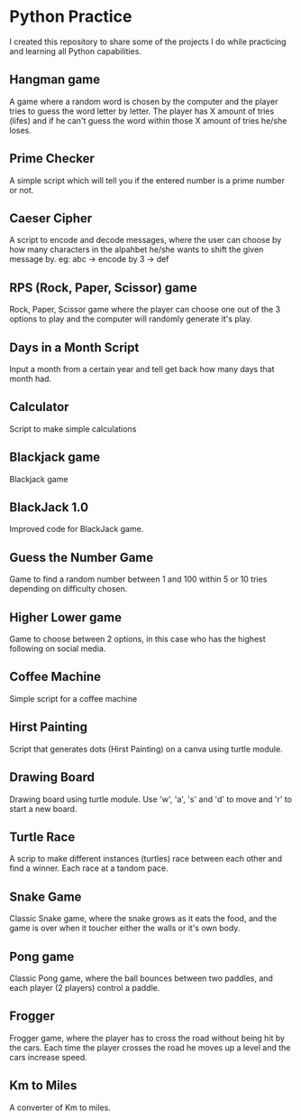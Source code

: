# Python Practice

I created this repository to share some of the projects I do while practicing and learning all Python capabilities.

## Hangman game

A game where a random word is chosen by the computer and the player tries to guess the word letter by letter. The player has X amount of tries (lifes) and if he can't guess the word within those X amount of tries he/she loses.

## Prime Checker

A simple script which will tell you if the entered number is a prime number or not.

## Caeser Cipher

A script to encode and decode messages, where the user can choose by how many characters in the alpahbet he/she wants to shift the given message by.
eg: abc -> encode by 3 -> def

## RPS (Rock, Paper, Scissor) game

Rock, Paper, Scissor game where the player can choose one out of the 3 options to play and the computer will randomly generate it's play.

## Days in a Month Script
Input a month from a certain year and tell get back how many days that month had.

## Calculator
Script to make simple calculations

## Blackjack game
Blackjack game

## BlackJack 1.0
Improved code for BlackJack game.

## Guess the Number Game
Game to find a random number between 1 and 100 within 5 or 10 tries depending on difficulty chosen.

## Higher Lower game
Game to choose between 2 options, in this case who has the highest following on social media.

## Coffee Machine
Simple script for a coffee machine

## Hirst Painting
Script that generates dots (Hirst Painting) on a canva using turtle module.

## Drawing Board
Drawing board using turtle module. Use 'w', 'a', 's' and 'd' to move and 'r' to start a new board.

## Turtle Race
A scrip to make different instances (turtles) race between each other and find a winner. Each race at a tandom pace.

## Snake Game
Classic Snake game, where the snake grows as it eats the food, and the game is over when it toucher either the walls or it's own body.

## Pong game
Classic Pong game, where the ball bounces between two paddles, and each player (2 players) control a paddle.

## Frogger
Frogger game, where the player has to cross the road without being hit by the cars. Each time the player crosses the road he moves up a level and the cars increase speed.

## Km to Miles
A converter of Km to miles.